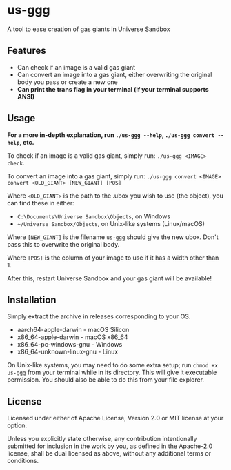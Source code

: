 # us-ggg

A tool to ease creation of gas giants in Universe Sandbox

## Features

* Can check if an image is a valid gas giant
* Can convert an image into a gas giant, either overwriting the original body you pass or create a new one
* **Can print the trans flag in your terminal (if your terminal supports ANSI)**

## Usage

**For a more in-depth explanation, run `./us-ggg --help`, `./us-ggg convert --help`, etc.**

To check if an image is a valid gas giant, simply run: `./us-ggg <IMAGE> check`.

To convert an image into a gas giant, simply run: `./us-ggg convert <IMAGE> convert <OLD_GIANT> [NEW_GIANT] [POS]`

Where `<OLD_GIANT>` is the path to the .ubox you wish to use (the object), you can find these in either:

* `C:\Documents\Universe Sandbox\Objects`, on Windows
* `~/Universe Sandbox/Objects`, on Unix-like systems (Linux/macOS)

Where `[NEW_GIANT]` is the filename `us-ggg` should give the new ubox. Don't pass this to overwrite the original body.

Where `[POS]` is the column of your image to use if it has a width other than 1.

After this, restart Universe Sandbox and your gas giant will be available!

## Installation

Simply extract the archive in releases corresponding to your OS.

* aarch64-apple-darwin - macOS Silicon
* x86_64-apple-darwin - macOS x86_64
* x86_64-pc-windows-gnu - Windows
* x86_64-unknown-linux-gnu - Linux

On Unix-like systems, you may need to do some extra setup; run `chmod +x us-ggg` from your terminal while in its directory. This will give it executable permission. You should also be able to do this from your file explorer.

## License

Licensed under either of Apache License, Version 2.0 or MIT license at your option.

Unless you explicitly state otherwise, any contribution intentionally submitted for inclusion in the work by you, as defined in the Apache-2.0 license, shall be dual licensed as above, without any additional terms or conditions.
